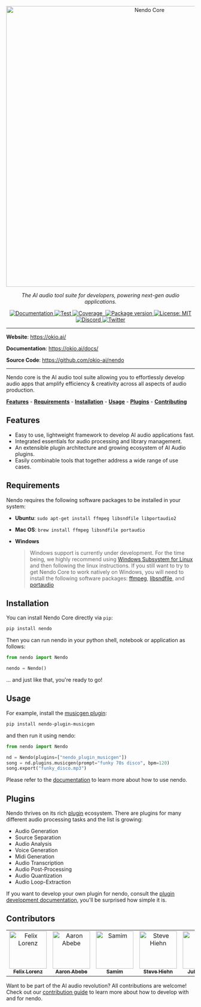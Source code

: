 <p align="center">
  <a href="https://github.com/okio-ai/nendo"><img src="https://okio.ai/docs/assets/nendo_core_logo.png" width="750" alt="Nendo Core"></a>
</p>

<p align="center">
    <em>The AI audio tool suite for developers, powering next-gen audio applications.</em>
</p>

<p align="center">
<a href="https://okio.ai" target="_blank">
    <img src="https://img.shields.io/website/https/nendo.ai" alt="Documentation">
</a>
<a href="https://github.com/okio-ai/nendo/actions?query=workflow%3ATest+event%3Apush+branch%3Amaster" target="_blank">
    <img src="https://github.com/okio-ai/nendo/workflows/Test/badge.svg?event=push&branch=master" alt="Test">
</a>
<a href="" target="_blank">
    <img src="https://coverage-badge.samuelcolvin.workers.dev/okio-ai/nendo.svg" alt="Coverage">
</a>
<a href="https://coverage-badge.samuelcolvin.workers.dev/redirct/okio-ai/nendo" target="_blank">
    <img src="" alt="">
</a>
<a href="https://pypi.org/project/nendo" target="_blank">
    <img src="https://img.shields.io/pypi/v/nendo?color=%2334D058&label=pypi%20package" alt="Package version">
</a>
<a href="https://opensource.org/licenses/MIT" target="_blank">
    <img src="https://img.shields.io/badge/License-MIT-yellow.svg" alt="License: MIT">
</a>
<a href="https://discord.gg/XpkUsjwXTp" target="_blank">
    <img src="https://dcbadge.vercel.app/api/server/XpkUsjwXTp?compact=true&style=flat" alt="Discord">
</a>
<a href="https://twitter.com/okio_ai" target="_blank">
    <img src="https://img.shields.io/twitter/url/https/twitter.com/okio_ai.svg?style=social&label=Follow%20%40okio_ai" alt="Twitter">
</a>
</p>

---

**Website**: <a href="https://okio.ai/" target="_blank">https://okio.ai/</a>

**Documentation**: <a href="https://okio.ai/docs" target="_blank">https://okio.ai/docs/</a>

**Source Code**: <a href="https://github.com/okio-ai/nendo" target="_blank">https://github.com/okio-ai/nendo</a>

---

Nendo core is the AI audio tool suite allowing you to effortlessly develop audio apps that amplify efficiency & creativity across all aspects of audio production.

**[Features](#features)** - **[Requirements](#requirements)** - **[Installation](#installation)** - **[Usage](#usage)** - **[Plugins](#plugins)** - **[Contributing](#contributing)**

## Features

- Easy to use, lightweight framework to develop AI audio applications fast.
- Integrated essentials for audio processing and library management.
- An extensible plugin architecture and growing ecosystem of AI Audio plugins.
- Easily combinable tools that together address a wide range of use cases.

## Requirements

Nendo requires the following software packages to be installed in your system:

- **Ubuntu**: `sudo apt-get install ffmpeg libsndfile libportaudio2`
- **Mac OS**: `brew install ffmpeg libsndfile portaudio`
- **Windows**

    > Windows support is currently under development. For the time being, we highly recommend using [Windows Subsystem for Linux](https://learn.microsoft.com/en-us/windows/wsl/install) and then following the linux instructions. If you still want to try to get Nendo Core to work natively on Windows, you will need to install the following software packages: [ffmpeg](https://ffmpeg.org/download.html), [libsndfile](https://github.com/libsndfile/libsndfile), and [portaudio](https://files.portaudio.com/download.html)

## Installation

You can install Nendo Core directly via `pip`:

```bash
pip install nendo
```

Then you can run nendo in your python shell, notebook or application as follows:

```python
from nendo import Nendo

nendo = Nendo()
```

... and just like that, you're ready to go!

## Usage

For example, install the [musicgen plugin](https://github.com/okio-ai/nendo_plugin_musicgen):

```bash
pip install nendo-plugin-musicgen
```

and then run it using nendo:

```python
from nendo import Nendo

nd = Nendo(plugins=["nendo_plugin_musicgen"])
song = nd.plugins.musicgen(prompt="funky 70s disco", bpm=120)
song.export("funky_disco.mp3")

```

Please refer to the [documentation](https://okio.ai/docs/usage/) to learn more about how to use nendo.

## Plugins

Nendo thrives on its rich [plugin](https://okio.ai/docs/plugins) ecosystem. There are plugins for many different audio processing tasks and the list is growing:

- Audio Generation
- Source Separation
- Audio Analysis
- Voice Generation
- Midi Generation
- Audio Transcription
- Audio Post-Processing
- Audio Quantization
- Audio Loop-Extraction

If you want to develop your own plugin for nendo, consult the [plugin development documentation](https://okio.ai/docs/development/pluginsdev/), you'll be surprised how simple it is.

## Contributors

<!-- ALL-CONTRIBUTORS-LIST:START - Do not remove or modify this section -->
<!-- prettier-ignore-start -->
<!-- markdownlint-disable -->
<table>
  <tbody>
    <tr>
      <td align="center" valign="top" width="14.28%"><a href="https://breathdance.net"><img src="https://avatars.githubusercontent.com/u/5659844?v=4" width="100px;" alt="Felix Lorenz"/><br /><sub><b>Felix Lorenz</b></sub></td>
      <td align="center" valign="top" width="14.28%"><a href="https://github.com/aaronabebe"><img src="https://avatars.githubusercontent.com/u/17432850?v=4" width="100px;" alt="Aaron Abebe"/><br /><sub><b>Aaron Abebe</b></sub></td>
      <td align="center" valign="top" width="14.28%"><a href="https://samim.io"><img src="https://avatars.githubusercontent.com/u/2211475?v=4" width="100px;" alt="Samim"/><br /><sub><b>Samim</b></sub></td>
      <td align="center" valign="top" width="14.28%"><a href="https://github.com/shiehn"><img src="https://avatars.githubusercontent.com/u/826261?v=4" width="100px;" alt="Steve Hiehn"/><br /><sub><b>Steve Hiehn</b></sub></td>
      <td align="center" valign="top" width="14.28%"><a href="https://github.com/JLenzy"><img src="https://avatars.githubusercontent.com/u/64747969?v=4" width="100px;" alt="Julian Lenz"/><br /><sub><b>Julian Lenz</b></sub></td>
      <td align="center" valign="top" width="14.28%"><a href="https://github.com/philibb"><img src="https://avatars.githubusercontent.com/u/23077713?v=4" width="100px;" alt="Philipp Braun"/><br /><sub><b>Philipp Braun</b></sub></td>
      <td align="center" valign="top" width="14.28%"><a href="https://github.com/M-HO"><img src="https://avatars.githubusercontent.com/u/4912712?v=4" width="100px;" alt="Michal Ho"/><br /><sub><b>Michal Ho</b></sub></td>
    </tr>
  </tbody>
</table>
<!-- markdownlint-restore -->
<!-- prettier-ignore-end -->

<!-- ALL-CONTRIBUTORS-LIST:END -->

Want to be part of the AI audio revolution? All contributions are welcome! Check out our [contribution guide](https://okio.ai/docs/contributing) to learn more about how to develop with and for nendo.
